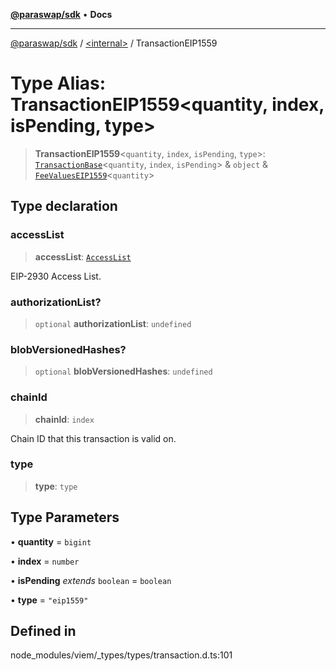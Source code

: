 [**@paraswap/sdk**](../../README.md) • **Docs**

***

[@paraswap/sdk](../../globals.md) / [\<internal\>](../README.md) / TransactionEIP1559

# Type Alias: TransactionEIP1559\<quantity, index, isPending, type\>

> **TransactionEIP1559**\<`quantity`, `index`, `isPending`, `type`\>: [`TransactionBase`](TransactionBase.md)\<`quantity`, `index`, `isPending`\> & `object` & [`FeeValuesEIP1559`](FeeValuesEIP1559.md)\<`quantity`\>

## Type declaration

### accessList

> **accessList**: [`AccessList`](AccessList.md)

EIP-2930 Access List.

### authorizationList?

> `optional` **authorizationList**: `undefined`

### blobVersionedHashes?

> `optional` **blobVersionedHashes**: `undefined`

### chainId

> **chainId**: `index`

Chain ID that this transaction is valid on.

### type

> **type**: `type`

## Type Parameters

• **quantity** = `bigint`

• **index** = `number`

• **isPending** *extends* `boolean` = `boolean`

• **type** = `"eip1559"`

## Defined in

node\_modules/viem/\_types/types/transaction.d.ts:101
